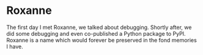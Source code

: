 # Roxanne
The first day I met Roxanne, we talked about debugging. Shortly after, we did some debugging and even co-published a Python package to PyPI. Roxanne is a name which would forever be preserved in the fond memories I have.
